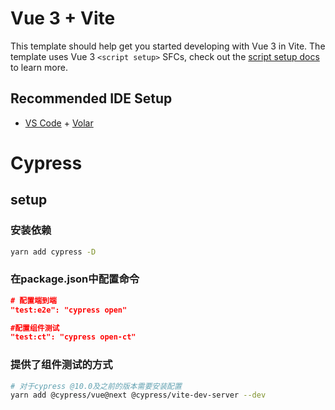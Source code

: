 # Vue 3 + Vite

This template should help get you started developing with Vue 3 in Vite. The template uses Vue 3 `<script setup>` SFCs, check out the [script setup docs](https://v3.vuejs.org/api/sfc-script-setup.html#sfc-script-setup) to learn more.

## Recommended IDE Setup

- [VS Code](https://code.visualstudio.com/) + [Volar](https://marketplace.visualstudio.com/items?itemName=Vue.volar)


# Cypress
## setup
### 安装依赖
```bash
yarn add cypress -D
```
### 在package.json中配置命令
```json
# 配置端到端
"test:e2e": "cypress open"

#配置组件测试
"test:ct": "cypress open-ct"
```

### 提供了组件测试的方式
```bash
# 对于cypress @10.0及之前的版本需要安装配置
yarn add @cypress/vue@next @cypress/vite-dev-server --dev
```


